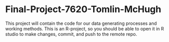 # Final-Project-7620-Tomlin-McHugh
This project will contain the code for our data generating processes and working methods. This is an R-project, so you should be able to open it in R studio to make changes, commit, and push to the remote repo.

